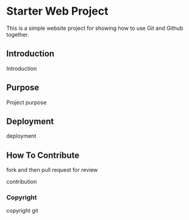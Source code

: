 # Starter Web Project

This is a simple website project for showing how to use Git and Github together.

## Introduction

Introduction

## Purpose

Project purpose

## Deployment

deployment 

## How To Contribute

fork and then pull request for review

contribution

### Copyright

copyright git


